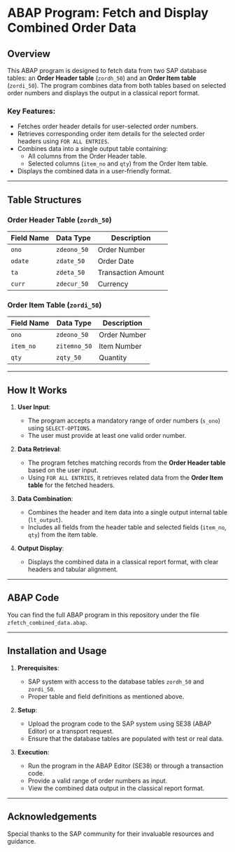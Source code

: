 # ABAP Program: Fetch and Display Combined Order Data

## Overview

This ABAP program is designed to fetch data from two SAP database tables: an **Order Header table** (`zordh_50`) and an **Order Item table** (`zordi_50`). The program combines data from both tables based on selected order numbers and displays the output in a classical report format. 

### Key Features:
- Fetches order header details for user-selected order numbers.
- Retrieves corresponding order item details for the selected order headers using `FOR ALL ENTRIES`.
- Combines data into a single output table containing:
  - All columns from the Order Header table.
  - Selected columns (`item_no` and `qty`) from the Order Item table.
- Displays the combined data in a user-friendly format.

---

## Table Structures

### Order Header Table (`zordh_50`)
| Field Name | Data Type   | Description          |
|------------|-------------|----------------------|
| `ono`      | `zdeono_50` | Order Number         |
| `odate`    | `zdate_50`  | Order Date           |
| `ta`       | `zdeta_50`  | Transaction Amount   |
| `curr`     | `zdecur_50` | Currency             |

### Order Item Table (`zordi_50`)
| Field Name | Data Type   | Description      |
|------------|-------------|------------------|
| `ono`      | `zdeono_50` | Order Number     |
| `item_no`  | `zitemno_50`| Item Number      |
| `qty`      | `zqty_50`   | Quantity         |

---

## How It Works

1. **User Input**:
   - The program accepts a mandatory range of order numbers (`s_ono`) using `SELECT-OPTIONS`.
   - The user must provide at least one valid order number.

2. **Data Retrieval**:
   - The program fetches matching records from the **Order Header table** based on the user input.
   - Using `FOR ALL ENTRIES`, it retrieves related data from the **Order Item table** for the fetched headers.

3. **Data Combination**:
   - Combines the header and item data into a single output internal table (`lt_output`).
   - Includes all fields from the header table and selected fields (`item_no`, `qty`) from the item table.

4. **Output Display**:
   - Displays the combined data in a classical report format, with clear headers and tabular alignment.

---

## ABAP Code

You can find the full ABAP program in this repository under the file `zfetch_combined_data.abap`.

---

## Installation and Usage

1. **Prerequisites**:
   - SAP system with access to the database tables `zordh_50` and `zordi_50`.
   - Proper table and field definitions as mentioned above.

2. **Setup**:
   - Upload the program code to the SAP system using SE38 (ABAP Editor) or a transport request.
   - Ensure that the database tables are populated with test or real data.

3. **Execution**:
   - Run the program in the ABAP Editor (SE38) or through a transaction code.
   - Provide a valid range of order numbers as input.
   - View the combined data output in the classical report format.

---
## Acknowledgements

Special thanks to the SAP community for their invaluable resources and guidance.


